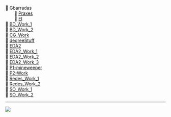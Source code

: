 📂 Gbarradas   
&emsp;&emsp;📂 [Praxes](UE/Praxes)   
&emsp;&emsp;📂 [EI](UE/EI)  
📂 [BD_Work_1](BD_Work_1)  
📂 [BD_Work_2](BD_Work_2)    
📂 [CG_Work](CG-Work/)  
📂 [degreeStuff](degreeStuff)  
📂 [EDA2](EDA2)  
📂 [EDA2_Work_1](EDA2_Work_1)  
📂 [EDA2_Work_2](EDA2_Work_2)  
📂 [EDA2_Work_3](EDA2_Work_3)  
📂 [P1-mineweeper](P1-mineweeper)    
📂 [P2-Work](P2-Work)  
📂 [Redes_Work_1](Redes_Work_1)  
📂 [Redes_Work_2](Redes_Work_2)  
📂 [SO_Work_1](SO_Work_1)   
📂 [SO_Work_2](SO_Work_2) 


---
 <!-- waka-box start -->
 ![](https://gist.github.com/YouEclipse/d46f06ae8ef72e51b37276ede8e14765)
 <!-- waka-box end -->
